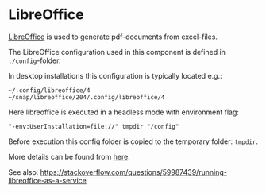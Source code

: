 LibreOffice
===
[LibreOffice][libre] is used to generate pdf-documents from excel-files.

The LibreOffice configuration used in this component is defined in 
`./config`-folder.

In desktop installations this configuration is typically located e.g.:
```
~/.config/libreoffice/4
~/snap/libreoffice/204/.config/libreoffice/4
```

Here libreoffice is executed in a headless mode with environment flag:
```
"-env:UserInstallation=file://" tmpdir "/config"
```
Before execution this config folder is copied to the temporary folder: `tmpdir`.

More details can be found from [here](../src/main/clj/solita/common/libreoffice.clj).

See also: https://stackoverflow.com/questions/59987439/running-libreoffice-as-a-service

[libre]: www.libreoffice.org


